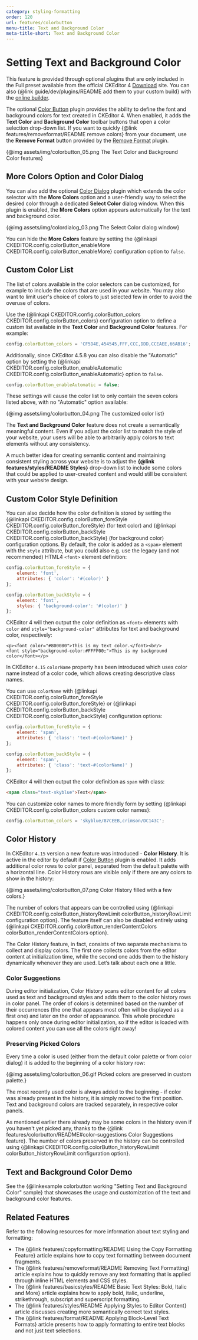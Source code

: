```yaml
---
category: styling-formatting
order: 120
url: features/colorbutton
menu-title: Text and Background Color
meta-title-short: Text and Background Color
---
```

<!--
Copyright (c) 2003-2020, CKSource - Frederico Knabben. All rights reserved.
For licensing, see LICENSE.md.
-->

# Setting Text and Background Color

<info-box info="">
 This feature is provided through optional plugins that are only included in the Full preset available from the official CKEditor 4 <a href="https://ckeditor.com/ckeditor-4/download/">Download</a> site. You can also {@link guide/dev/plugins/README add them to your custom build} with the <a href="https://ckeditor.com/cke4/builder">online builder</a>.
</info-box>

The optional [Color Button](https://ckeditor.com/cke4/addon/colorbutton) plugin provides the ability to define the font and background colors for text created in CKEditor 4. When enabled, it adds the **Text Color** and **Background Color** toolbar buttons that open a color selection drop-down list. If you want to quickly {@link features/removeformat/README remove colors} from your document, use the **Remove Format** button provided by the [Remove Format](https://ckeditor.com/cke4/addon/removeformat) plugin.

{@img assets/img/colorbutton_05.png The Text Color and Background Color features}

## More Colors Option and Color Dialog

You can also add the optional [Color Dialog](https://ckeditor.com/cke4/addon/colordialog) plugin which extends the color selector with the **More Colors** option and a user-friendly way to select the desired color through a dedicated **Select Color** dialog window. When this plugin is enabled, the **More Colors** option appears automatically for the text and background color.

{@img assets/img/colordialog_03.png The Select Color dialog window}

You can hide the **More Colors** feature by setting the {@linkapi CKEDITOR.config.colorButton_enableMore CKEDITOR.config.colorButton_enableMore} configuration option to `false`.

## Custom Color List

The list of colors available in the color selectors can be customized, for example to include the colors that are used in your website. You may also want to limit user's choice of colors to just selected few in order to avoid the overuse of colors.

Use the {@linkapi CKEDITOR.config.colorButton_colors CKEDITOR.config.colorButton_colors} configuration option to define a custom list available in the **Text Color** and **Background Color** features. For example:

```javascript
config.colorButton_colors = 'CF5D4E,454545,FFF,CCC,DDD,CCEAEE,66AB16';
```

Additionally, since CKEditor 4.5.8 you can also disable the "Automatic" option by setting the {@linkapi CKEDITOR.config.colorButton_enableAutomatic CKEDITOR.config.colorButton_enableAutomatic} option to `false`.

```javascript
config.colorButton_enableAutomatic = false;
```

These settings will cause the color list to only contain the seven colors listed above, with no "Automatic" option available:

{@img assets/img/colorbutton_04.png The customized color list}

<info-box hint="">
 <p>
 	The <strong>Text and Background Color</strong> feature does not create a semantically meaningful content. Even if you adjust the color list to match the style of your website, your users will be able to arbitrarily apply colors to text elements without any consistency.
 </p>
 <p>
 	A much better idea for creating semantic content and maintaining consistent styling across your website is to adjust the <strong>{@link features/styles/README Styles}</strong> drop-down list to include some colors that could be applied to user-created content and would still be consistent with your website design.
 </p>
</info-box>

## Custom Color Style Definition

You can also decide how the color definition is stored by setting the {@linkapi CKEDITOR.config.colorButton_foreStyle CKEDITOR.config.colorButton_foreStyle} (for text color) and {@linkapi CKEDITOR.config.colorButton_backStyle CKEDITOR.config.colorButton_backStyle} (for background color) configuration options. By default, the color is added as a `<span>` element with the `style` attribute, but you could also e.g. use the legacy (and not recommended) HTML4 `<font>` element definition:

```javascript
config.colorButton_foreStyle = {
	element: 'font',
	attributes: { 'color': '#(color)' }
};

config.colorButton_backStyle = {
	element: 'font',
	styles: { 'background-color': '#(color)' }
};
```

CKEditor 4 will then output the color definition as `<font>` elements with `color` and `style="background-color"` attributes for text and background color, respectively:

	<p><font color="#800080">This is my text color.</font><br/>
	<font style="background-color:#FFFF00;">This is my background color</font></p>

In CKEditor `4.15` `colorName` property has been introduced which uses color name instead of a color code, which allows creating descriptive class names.

You can use `colorName` with {@linkapi CKEDITOR.config.colorButton_foreStyle CKEDITOR.config.colorButton_foreStyle} or {@linkapi CKEDITOR.config.colorButton_backStyle CKEDITOR.config.colorButton_backStyle} configuration options:

```javascript
config.colorButton_foreStyle = {
	element: 'span',
	attributes: { 'class': 'text-#(colorName)' }
};

config.colorButton_backStyle = {
	element: 'span',
	attributes: { 'class': 'text-#(colorName)' }
};
```

CKEditor 4 will then output the color definition as `span` with class:

```html
<span class="text-skyblue">Text</span>
```

You can customize color names to more friendly form by setting {@linkapi CKEDITOR.config.colorButton_colors custom color names}:

```javascript
config.colorButton_colors = 'skyblue/87CEEB,crimson/DC143C';
```

## Color History

In CKEditor `4.15` version a new feature was introduced - **Color History**. It is active in the editor by default if [Color Button](https://ckeditor.com/cke4/addon/colorbutton) plugin is enabled. It adds additional color rows to color panel, separated from the default palette with a horizontal line. Color History rows are visible only if there are any colors to show in the history:

{@img assets/img/colorbutton_07.png Color History filled with a few colors.}

The number of colors that appears can be controlled using {@linkapi CKEDITOR.config.colorButton_historyRowLimit colorButton_historyRowLimit configuration option}. The feature itself can also be disabled entirely using {@linkapi CKEDITOR.config.colorButton_renderContentColors colorButton_renderContentColors option}.

The Color History feature, in fact, consists of two separate mechanisms to collect and display colors. The first one collects colors from the editor content at initialization time, while the second one adds them to the history dynamically whenever they are used. Let’s talk about each one a little.

### Color Suggestions

During editor initialization, Color History scans editor content for all colors used as text and background styles and adds them to the color history rows in color panel. The order of colors is determined based on the number of their occurrences (the one that appears most often will be displayed as a first one) and later on the order of appearance. This whole procedure happens only once during editor initialization, so if the editor is loaded with colored content you can use all the colors right away!

### Preserving Picked Colors

Every time a color is used (either from the default color palette or from color dialog) it is added to the beginning of a color history row:

{@img assets/img/colorbutton_06.gif Picked colors are preserved in custom palette.}

The most recently used color is always added to the beginning - if color was already present in the history, it is simply moved to the first position. Text and background colors are tracked separately, in respective color panels.

As mentioned earlier there already may be some colors in the history even if you haven't yet picked any, thanks to the {@link features/colorbutton/README#color-suggestions Color Suggestions feature}. The number of colors preserved in the history can be controlled using {@linkapi CKEDITOR.config.colorButton_historyRowLimit colorButton_historyRowLimit configuration option}.

## Text and Background Color Demo

See the {@linkexample colorbutton working "Setting Text and Background Color" sample} that showcases the usage and customization of the text and background color features.

## Related Features

Refer to the following resources for more information about text styling and formatting:

* The {@link features/copyformatting/README Using the Copy Formatting Feature} article explains how to copy text formatting between document fragments.
* The {@link features/removeformat/README Removing Text Formatting} article explains how to quickly remove any text formatting that is applied through inline HTML elements and CSS styles.
* The {@link features/basicstyles/README Basic Text Styles: Bold, Italic and More} article explains how to apply bold, italic, underline, strikethrough, subscript and superscript formatting.
* The {@link features/styles/README Applying Styles to Editor Content} article discusses creating more semantically correct text styles.
* The {@link features/format/README Applying Block-Level Text Formats} article presents how to apply formatting to entire text blocks and not just text selections.
